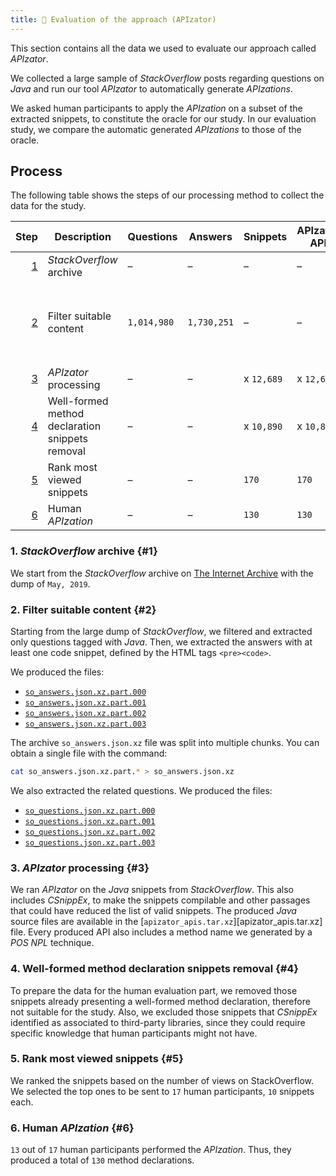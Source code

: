 ```yaml
---
title: 📝 Evaluation of the approach (APIzator)
---
```


This section contains all the data we used to evaluate our approach called *APIzator*.

We collected a large sample of *StackOverflow* posts regarding questions on *Java* and run our tool *APIzator* to automatically generate *APIzations*.
<!-- These complete examples are browsable in our tool. -->
We asked human participants to apply the *APIzation* on a subset of the extracted snippets, to constitute the oracle for our study.
In our evaluation study, we compare the automatic generated *APIzations* to those of the oracle.

[so_answers.json.xz.part.000]: /data/evaluation/so_answers.json.xz.part.000
[so_answers.json.xz.part.001]: /data/evaluation/so_answers.json.xz.part.001
[so_answers.json.xz.part.002]: /data/evaluation/so_answers.json.xz.part.002
[so_answers.json.xz.part.003]: /data/evaluation/so_answers.json.xz.part.003
[so_questions.json.xz.part.000]: /data/evaluation/so_questions.json.xz.part.000
[so_questions.json.xz.part.001]: /data/evaluation/so_questions.json.xz.part.001
[so_questions.json.xz.part.002]: /data/evaluation/so_questions.json.xz.part.002
[so_questions.json.xz.part.003]: /data/evaluation/so_questions.json.xz.part.003

## Process

The following table shows the steps of our processing method to collect the data for the study.

Step | Description | Questions | Answers | Snippets | APIzator-APIs | Human-APIs | Data
---: | --- | --- | --- | --- | --- | --- | ---
[1](#1) | *StackOverflow* archive | – | – | – | – | – | –
[2](#2) | Filter suitable content | `1,014,980` | `1,730,251` | – | – | – | [`so_answers.json.xz.part.000`][so_answers.json.xz.part.000] <br /> [`so_answers.json.xz.part.001`][so_answers.json.xz.part.001] <br /> [`so_answers.json.xz.part.002`][so_answers.json.xz.part.002] <br /> [`so_answers.json.xz.part.003`][so_answers.json.xz.part.003] <br /> [`so_questions.json.xz.part.000`][so_questions.json.xz.part.000] <br /> [`so_questions.json.xz.part.001`][so_questions.json.xz.part.001] <br /> [`so_questions.json.xz.part.002`][so_questions.json.xz.part.002] <br /> [`so_questions.json.xz.part.003`][so_questions.json.xz.part.003]
[3](#3) | *APIzator* processing | – | – | x `12,689` | x `12,689` | – | [`apizator_apis.tar.xz`][apizator_apis.tar.xz]
[4](#4) | Well-formed method declaration snippets removal | – | – | x `10,890` | x `10,890` | – | x
[5](#5) | Rank most viewed snippets | – | – | `170` | `170` | – | [`human_evaluation_snippets.tar.xz`][human_evaluation_snippets.tar.xz]
[6](#6) | Human *APIzation* | – | – | `130` | `130` | `130` | [`human_apis.tar.xz`][human_apis.tar.xz]

### 1. *StackOverflow* archive {#1}

We start from the *StackOverflow* archive on [The Internet Archive](https://archive.org/details/stackexchange) with the dump of `May, 2019`.

### 2. Filter suitable content {#2}

Starting from the large dump of *StackOverflow*, we filtered and extracted only questions tagged with *Java*.
Then, we extracted the answers with at least one code snippet, defined by the HTML tags `<pre><code>`.

We produced the files:

* [`so_answers.json.xz.part.000`][so_answers.json.xz.part.000]
* [`so_answers.json.xz.part.001`][so_answers.json.xz.part.001]
* [`so_answers.json.xz.part.002`][so_answers.json.xz.part.002]
* [`so_answers.json.xz.part.003`][so_answers.json.xz.part.003]

The archive `so_answers.json.xz` file was split into multiple chunks.
You can obtain a single file with the command:

```bash
cat so_answers.json.xz.part.* > so_answers.json.xz
```

We also extracted the related questions.
We produced the files:

* [`so_questions.json.xz.part.000`][so_questions.json.xz.part.000]
* [`so_questions.json.xz.part.001`][so_questions.json.xz.part.001]
* [`so_questions.json.xz.part.002`][so_questions.json.xz.part.002]
* [`so_questions.json.xz.part.003`][so_questions.json.xz.part.003]

### 3. *APIzator* processing {#3}
<!-- NOT READY. -->

We ran *APIzator* on the *Java* snippets from *StackOverflow*.
This also includes *CSnippEx*, to make the snippets compilable and other passages that could have reduced the list of valid snippets.
The produced *Java* source files are available in the [`apizator_apis.tar.xz`][apizator_apis.tar.xz] file.
Every produced API also includes a method name we generated by a *POS* *NPL* technique.
<!-- Insert the files. -->

### 4. Well-formed method declaration snippets removal {#4}
<!-- NOT READY. -->

To prepare the data for the human evaluation part, we removed those snippets already presenting a well-formed method declaration, therefore not suitable for the study.
Also, we excluded those snippets that *CSnippEx* identified as associated to third-party libraries, since they could require specific knowledge that human participants might not have.
<!-- Insert the files. -->

### 5. Rank most viewed snippets {#5}
<!-- NOT READY. -->

We ranked the snippets based on the number of views on StackOverflow.
We selected the top ones to be sent to `17` human participants, `10` snippets each.
<!-- Insert the files. -->

### 6. Human *APIzation* {#6}
<!-- NOT READY. -->

`13` out of `17` human participants performed the *APIzation*.
Thus, they produced a total of `130` method declarations.
<!-- Insert the files. -->
